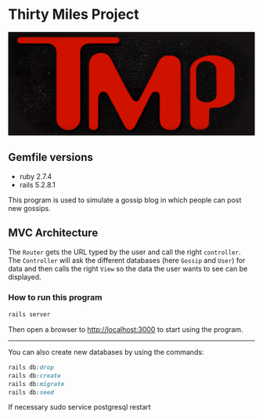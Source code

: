 # Thirty Miles Project

![OMG](./public/TMP.png)

## Gemfile versions

- ruby 2.7.4
- rails 5.2.8.1

This program is used to simulate a gossip blog in which people can post new gossips.

## MVC Architecture

The `Router` gets the URL typed by the user and call the right `controller`.
The `Controller` will ask the different databases (here `Gossip` and `User`) for data and then calls the right `View` so the data the user wants to see can be displayed.

### How to run this program

```ruby
rails server
```

 Then open a browser to [http://localhost:3000](http://localhost:3000/) to start using the program.

---

You can also create new databases by using the commands:

```ruby
rails db:drop
rails db:create
rails db:migrate
rails db:seed
```
If necessary
sudo service postgresql restart 
